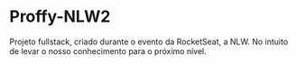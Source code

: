 # Proffy-NLW2
 Projeto fullstack, criado durante o evento da RocketSeat, a NLW. No intuito de levar o nosso conhecimento para o próximo nível.
